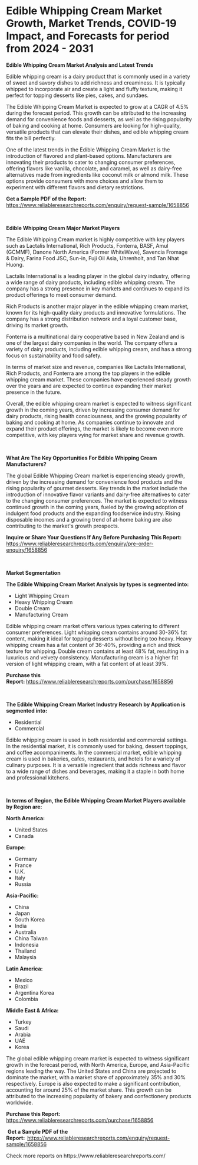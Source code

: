<p><h1>Edible Whipping Cream Market Growth, Market Trends, COVID-19 Impact, and Forecasts for period from 2024 - 2031</h1></p><p><strong>Edible Whipping Cream Market Analysis and Latest Trends</strong></p>
<p><p>Edible whipping cream is a dairy product that is commonly used in a variety of sweet and savory dishes to add richness and creaminess. It is typically whipped to incorporate air and create a light and fluffy texture, making it perfect for topping desserts like pies, cakes, and sundaes.</p><p>The Edible Whipping Cream Market is expected to grow at a CAGR of 4.5% during the forecast period. This growth can be attributed to the increasing demand for convenience foods and desserts, as well as the rising popularity of baking and cooking at home. Consumers are looking for high-quality, versatile products that can elevate their dishes, and edible whipping cream fits the bill perfectly.</p><p>One of the latest trends in the Edible Whipping Cream Market is the introduction of flavored and plant-based options. Manufacturers are innovating their products to cater to changing consumer preferences, offering flavors like vanilla, chocolate, and caramel, as well as dairy-free alternatives made from ingredients like coconut milk or almond milk. These options provide consumers with more choices and allow them to experiment with different flavors and dietary restrictions.</p></p>
<p><strong>Get a Sample PDF of the Report:&nbsp;</strong> <a href="https://www.reliableresearchreports.com/enquiry/request-sample/1658856">https://www.reliableresearchreports.com/enquiry/request-sample/1658856</a></p>
<p>&nbsp;</p>
<p><strong>Edible Whipping Cream Major Market Players</strong></p>
<p><p>The Edible Whipping Cream market is highly competitive with key players such as Lactalis International, Rich Products, Fonterra, BASF, Amul (GCMMF), Danone North America (Former WhiteWave), Savencia Fromage & Dairy, Farina Food JSC, Sun-in, Fuji Oil Asia, Uhrenholt, and Tan Nhat Huong. </p><p>Lactalis International is a leading player in the global dairy industry, offering a wide range of dairy products, including edible whipping cream. The company has a strong presence in key markets and continues to expand its product offerings to meet consumer demand.</p><p>Rich Products is another major player in the edible whipping cream market, known for its high-quality dairy products and innovative formulations. The company has a strong distribution network and a loyal customer base, driving its market growth.</p><p>Fonterra is a multinational dairy cooperative based in New Zealand and is one of the largest dairy companies in the world. The company offers a variety of dairy products, including edible whipping cream, and has a strong focus on sustainability and food safety.</p><p>In terms of market size and revenue, companies like Lactalis International, Rich Products, and Fonterra are among the top players in the edible whipping cream market. These companies have experienced steady growth over the years and are expected to continue expanding their market presence in the future.</p><p>Overall, the edible whipping cream market is expected to witness significant growth in the coming years, driven by increasing consumer demand for dairy products, rising health consciousness, and the growing popularity of baking and cooking at home. As companies continue to innovate and expand their product offerings, the market is likely to become even more competitive, with key players vying for market share and revenue growth.</p></p>
<p>&nbsp;</p>
<p><strong>What Are The Key Opportunities For Edible Whipping Cream Manufacturers?</strong></p>
<p><p>The global Edible Whipping Cream market is experiencing steady growth, driven by the increasing demand for convenience food products and the rising popularity of gourmet desserts. Key trends in the market include the introduction of innovative flavor variants and dairy-free alternatives to cater to the changing consumer preferences. The market is expected to witness continued growth in the coming years, fueled by the growing adoption of indulgent food products and the expanding foodservice industry. Rising disposable incomes and a growing trend of at-home baking are also contributing to the market's growth prospects.</p></p>
<p><strong>Inquire or Share Your Questions If Any Before Purchasing This Report:</strong> <a href="https://www.reliableresearchreports.com/enquiry/pre-order-enquiry/1658856">https://www.reliableresearchreports.com/enquiry/pre-order-enquiry/1658856</a></p>
<p>&nbsp;</p>
<p><strong>Market Segmentation</strong></p>
<p><strong>The Edible Whipping Cream Market Analysis by types is segmented into:</strong></p>
<p><ul><li>Light Whipping Cream</li><li>Heavy Whipping Cream</li><li>Double Cream</li><li>Manufacturing Cream</li></ul></p>
<p><p>Edible whipping cream market offers various types catering to different consumer preferences. Light whipping cream contains around 30-36% fat content, making it ideal for topping desserts without being too heavy. Heavy whipping cream has a fat content of 36-40%, providing a rich and thick texture for whipping. Double cream contains at least 48% fat, resulting in a luxurious and velvety consistency. Manufacturing cream is a higher fat version of light whipping cream, with a fat content of at least 39%.</p></p>
<p><strong>Purchase this Report:&nbsp;</strong><a href="https://www.reliableresearchreports.com/purchase/1658856">https://www.reliableresearchreports.com/purchase/1658856</a></p>
<p>&nbsp;</p>
<p><strong>The Edible Whipping Cream Market Industry Research by Application is segmented into:</strong></p>
<p><ul><li>Residential</li><li>Commercial</li></ul></p>
<p><p>Edible whipping cream is used in both residential and commercial settings. In the residential market, it is commonly used for baking, dessert toppings, and coffee accompaniments. In the commercial market, edible whipping cream is used in bakeries, cafes, restaurants, and hotels for a variety of culinary purposes. It is a versatile ingredient that adds richness and flavor to a wide range of dishes and beverages, making it a staple in both home and professional kitchens.</p></p>
<p>&nbsp;</p>
<p><strong>In terms of Region, the Edible Whipping Cream Market Players available by Region are:</strong></p>
<p>
    <p> <strong> North America: </strong>
        <ul>
            <li>United States</li>
            <li>Canada</li>
        </ul>
        </p> 
    <p> <strong> Europe: </strong>
        <ul>
            <li>Germany</li>
            <li>France</li>
            <li>U.K.</li>
            <li>Italy</li>
            <li>Russia</li>
        </ul>
        </p> 
    <p> <strong> Asia-Pacific: </strong>
        <ul>
            <li>China</li>
            <li>Japan</li>
            <li>South Korea</li>
            <li>India</li>
            <li>Australia</li>
            <li>China Taiwan</li>
            <li>Indonesia</li>
            <li>Thailand</li>
            <li>Malaysia</li>
        </ul>
        </p> 
    <p> <strong> Latin America: </strong>
        <ul>
            <li>Mexico</li>
            <li>Brazil</li>
            <li>Argentina Korea</li>
            <li>Colombia</li>
        </ul>
        </p> 
    <p> <strong> Middle East & Africa: </strong>
        <ul>
            <li>Turkey</li>
            <li>Saudi</li>
            <li>Arabia</li>
            <li>UAE</li>
            <li>Korea</li>
        </ul>
    </p>
    </p>
<p><p>The global edible whipping cream market is expected to witness significant growth in the forecast period, with North America, Europe, and Asia-Pacific regions leading the way. The United States and China are projected to dominate the market, with a market share of approximately 35% and 30% respectively. Europe is also expected to make a significant contribution, accounting for around 25% of the market share. This growth can be attributed to the increasing popularity of bakery and confectionery products worldwide.</p></p>
<p><strong>Purchase this Report: </strong><a href="https://www.reliableresearchreports.com/purchase/1658856">https://www.reliableresearchreports.com/purchase/1658856</a></p>
<p>&nbsp;<strong>Get a Sample PDF of the Report:&nbsp;&nbsp;</strong><a href="https://www.reliableresearchreports.com/enquiry/request-sample/1658856">https://www.reliableresearchreports.com/enquiry/request-sample/1658856</a></p>
<p><strong></strong></p>
<p>Check more reports on https://www.reliableresearchreports.com/</p>